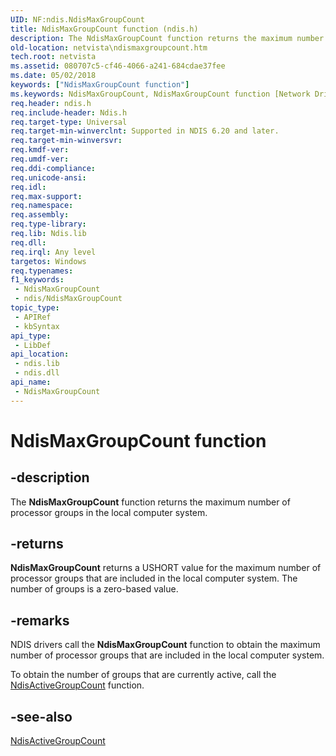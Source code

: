 ```yaml
---
UID: NF:ndis.NdisMaxGroupCount
title: NdisMaxGroupCount function (ndis.h)
description: The NdisMaxGroupCount function returns the maximum number of processor groups in the local computer system.
old-location: netvista\ndismaxgroupcount.htm
tech.root: netvista
ms.assetid: 080707c5-cf46-4066-a241-684cdae37fee
ms.date: 05/02/2018
keywords: ["NdisMaxGroupCount function"]
ms.keywords: NdisMaxGroupCount, NdisMaxGroupCount function [Network Drivers Starting with Windows Vista], ndis/NdisMaxGroupCount, ndis_processor_group_ref_5744be61-71b7-4abc-ad66-30b26558c0ac.xml, netvista.ndismaxgroupcount
req.header: ndis.h
req.include-header: Ndis.h
req.target-type: Universal
req.target-min-winverclnt: Supported in NDIS 6.20 and later.
req.target-min-winversvr: 
req.kmdf-ver: 
req.umdf-ver: 
req.ddi-compliance: 
req.unicode-ansi: 
req.idl: 
req.max-support: 
req.namespace: 
req.assembly: 
req.type-library: 
req.lib: Ndis.lib
req.dll: 
req.irql: Any level
targetos: Windows
req.typenames: 
f1_keywords:
 - NdisMaxGroupCount
 - ndis/NdisMaxGroupCount
topic_type:
 - APIRef
 - kbSyntax
api_type:
 - LibDef
api_location:
 - ndis.lib
 - ndis.dll
api_name:
 - NdisMaxGroupCount
---
```


# NdisMaxGroupCount function


## -description

The
  <b>NdisMaxGroupCount</b> function returns the maximum number of processor groups in the local computer
  system.

## -returns

<b>NdisMaxGroupCount</b> returns a USHORT value for the maximum number of processor groups that are
     included in the local computer system. The number of groups is a zero-based value.

## -remarks

NDIS drivers call the 
    <b>NdisMaxGroupCount</b> function to obtain the maximum number of processor groups that are included in
    the local computer system.

To obtain the number of groups that are currently active, call the 
    <a href="/windows-hardware/drivers/ddi/ndis/nf-ndis-ndisactivegroupcount">NdisActiveGroupCount</a> function.

## -see-also

<a href="/windows-hardware/drivers/ddi/ndis/nf-ndis-ndisactivegroupcount">NdisActiveGroupCount</a>